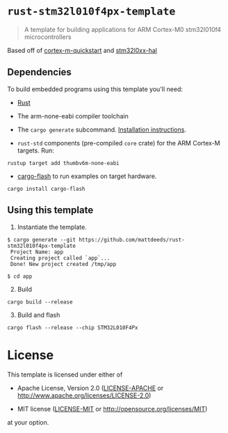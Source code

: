 # `rust-stm32l010f4px-template`

> A template for building applications for ARM Cortex-M0 stm32l010f4 microcontrollers

Based off of [cortex-m-quickstart](https://github.com/rust-embedded/cortex-m-quickstart) and [stm32l0xx-hal](https://github.com/stm32-rs/stm32l0xx-hal)

## Dependencies

To build embedded programs using this template you'll need:

- [Rust](https://www.rust-lang.org/tools/install)

- The arm-none-eabi compiler toolchain

- The `cargo generate` subcommand. [Installation
  instructions](https://github.com/ashleygwilliams/cargo-generate#installation).

- `rust-std` components (pre-compiled `core` crate) for the ARM Cortex-M
  targets. Run:

``` console
rustup target add thumbv6m-none-eabi
```

- [cargo-flash](https://probe.rs/) to run examples on target hardware.
``` consol 
cargo install cargo-flash
```

## Using this template


1. Instantiate the template.

``` console
$ cargo generate --git https://github.com/mattdeeds/rust-stm32l010f4px-template
 Project Name: app
 Creating project called `app`...
 Done! New project created /tmp/app

$ cd app
```

2. Build
``` console
cargo build --release
```

3. Build and flash 
``` console
cargo flash --release --chip STM32L010F4Px
```

# License

This template is licensed under either of

- Apache License, Version 2.0 ([LICENSE-APACHE](LICENSE-APACHE) or
  http://www.apache.org/licenses/LICENSE-2.0)

- MIT license ([LICENSE-MIT](LICENSE-MIT) or http://opensource.org/licenses/MIT)

at your option.
